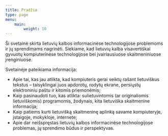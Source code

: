 ```yaml
---
title: Pradžia
type: page
menu:
    main:
        weight: 10
---
```


Ši svetainė skirta lietuvių kalbos informacinėse technologijose problemoms ir jų sprendimams nagrinėti. Siekiame, kad
lietuvių kalba visavertiškai gyvuotų kompiuterinėse technologijose bei įvairiausiuose skaitmeniniuose įrenginiuose.

Svetainėje pateikiama informacija:

* Apie tai, kas jau atlikta, kad kompiuteris gerai veiktų rašant lietuviškus tekstus – taisyklingai juos apdorotų,
  rodytų ekrane, persiųstų elektroniniu paštu ir kitomis priemonėmis;
* Kaip pasinaudoti tuo, kas atlikta: sulietuvintomis (ar originaliomis lietuviškomis) programomis, žodynais, kita
  lietuviška skaitmenine informacija;
* Kaip patiems kurti lietuvišką skaitmeninę aplinką savame kompiuteryje, įstaigoje, mokykloje, internete;
* Apie dar neišspręstas lietuvių kalbos informacinėse technologijose problemas, jų sprendimo būdus ir perspektyvas.

